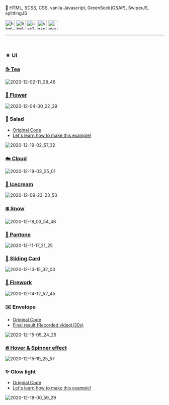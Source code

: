 🌷 HTML, SCSS, CSS, vanila Javascript, GreenSock(GSAP), SwiperJS, splittingJS

<img alt="html5" width="30px" src="https://img.icons8.com/color/240/000000/html-5.png">
<img alt="html5" width="30px" src="https://img.icons8.com/color/240/000000/html-5.png">
<img alt="css3" width="30px" src="https://img.icons8.com/color/240/000000/css3.png">
<img alt="sass" width="30px" src="https://img.icons8.com/color/240/000000/sass.png">
<img alt="javascript" width="30px" src="https://img.icons8.com/color/240/000000/javascript.png" />


  <br/>

  ***

  <br/>

  ### ★ UI

  ### [☕ Tea](https://github.com/gr-p/interaction/tree/main/ui/1-Tea)

  ![2020-12-02-11_08_46](https://user-images.githubusercontent.com/54713067/100820018-b2861a00-3490-11eb-838f-392fd1840c0c.gif)

  ### [🌸 Flower](https://github.com/gr-p/interaction/tree/main/ui/2-Flower)

  ![2020-12-04-00_02_39](https://user-images.githubusercontent.com/54713067/101046832-ac915580-35c4-11eb-8b68-aa729c072b82.gif)

  ### 🥗 Salad
  - [Original Code](https://github.com/gr-p/interaction/tree/main/ui/3-1-Salad)  
  - [Let's learn how to make this example!](https://diary-blog.github.io/salad-carousel-slide/)

  ![2020-12-19-02_57_32](https://user-images.githubusercontent.com/54713067/102645584-09d0fd80-41a6-11eb-9fdd-c81d3ce9277f.gif)

  <!-- ### [🍬 Candy](https://github.com/gr-p/interaction/tree/main/ui/3-Candy)
  ![2020-12-04-23_54_19](https://user-images.githubusercontent.com/54713067/101178368-44a64200-368c-11eb-87cd-0d22c3a7327a.gif) -->

  ### [☁️ Cloud](https://github.com/gr-p/interaction/tree/main/ui/4-Cloud)

  ![2020-12-19-03_25_01](https://user-images.githubusercontent.com/54713067/102647947-fd4ea400-41a9-11eb-9447-15897464867d.gif)

  <!-- ![2020-12-08 16_38_28](https://user-images.githubusercontent.com/54713067/101454312-1bc7ca80-3974-11eb-8dbf-5f300a0afff1.gif) -->

  ### [🍦 Icecream](https://github.com/gr-p/interaction/tree/main/ui/5-Icecream)

  ![2020-12-09-23_23_53](https://user-images.githubusercontent.com/54713067/101642703-a264d080-3a76-11eb-87d6-54b4d8555d18.gif)

  ### [❄️ Snow](https://github.com/gr-p/interaction/tree/main/ui/6-Snow)

  ![2020-12-19_03_54_48](https://user-images.githubusercontent.com/54713067/102650346-1c4f3500-41ae-11eb-9406-be920114c60c.gif)
  <!-- ![2020-12-11-17_19_46](https://user-images.githubusercontent.com/54713067/101880007-8fb4dd80-3bd5-11eb-9a6c-9cfaa44564c5.gif) -->

  ### [🎨 Pantone](https://github.com/gr-p/interaction/tree/main/ui/7-Pantone)

  ![2020-12-11-17_21_25](https://user-images.githubusercontent.com/54713067/101880010-93486480-3bd5-11eb-85ac-64af2d89d543.gif)

  ### [📇 Sliding Card](https://github.com/gr-p/interaction/tree/main/ui/8-Sliding-card)

  ![2020-12-13-15_32_00](https://user-images.githubusercontent.com/54713067/102004916-7ab48780-3d58-11eb-9a92-ce5bca0a93f9.gif)

  ### [🧨 Firework](https://github.com/gr-p/interaction/tree/main/ui/9-Firework)

  ![2020-12-14-12_52_45](https://user-images.githubusercontent.com/54713067/102038782-7d23e980-3e0b-11eb-86c3-3d032a2ae349.gif)

  ### ✉️ Envelope
  - [Original Code](https://github.com/gr-p/interaction/tree/main/ui/10-Envelope)  
  - [Final result (Recorded video)(30s)](https://youtu.be/BDF0Gf-tG6o)

  ![2020-12-15-05_24_25](https://user-images.githubusercontent.com/54713067/102131686-ecdeb680-3e95-11eb-9084-1a70f6e9a77a.gif)

  ### [🔥 Hover & Spinner effect](https://github.com/gr-p/interaction/tree/main/ui/11-Spinner-effect)

  ![2020-12-15-19_25_57](https://user-images.githubusercontent.com/54713067/102203113-83998a80-3f0b-11eb-8c3c-3b399ea95eca.gif)

  ### ✨ Glow light
  - [Original Code](https://github.com/gr-p/interaction/tree/main/ui/12-Glow-light)  
  - [Let's learn how to make this example!](https://diary-blog.github.io/glow-light/)

  ![2020-12-18-00_59_29](https://user-images.githubusercontent.com/54713067/102511819-9909e280-40cc-11eb-8848-0c5f59bf7479.gif)


  <br/>
  <br/>
